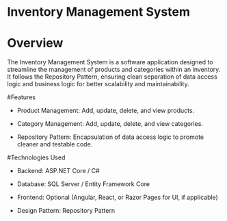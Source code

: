 # Inventory Management System

# Overview

The Inventory Management System is a software application designed to streamline the management of products and categories within an inventory. It follows the Repository Pattern, ensuring clean separation of data access logic and business logic for better scalability and maintainability.

#Features

* Product Management: Add, update, delete, and view products.

* Category Management: Add, update, delete, and view categories.

* Repository Pattern: Encapsulation of data access logic to promote cleaner and testable code.

#Technologies Used

* Backend: ASP.NET Core / C#

* Database: SQL Server / Entity Framework Core

* Frontend: Optional (Angular, React, or Razor Pages for UI, if applicable)

* Design Pattern: Repository Pattern
